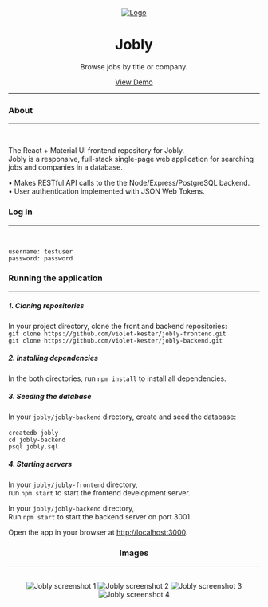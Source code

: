 <!-- header -->

<div align='center'>
  <a href='https://violetkester-jobly.surge.sh'>
    <img src='/public/logos/jobly-logo.png' alt='Logo'>
  </a>
  <h1>Jobly</h1>
  <p>
    Browse jobs by title or company.
  </p>
  <p>
    <a href='https://violetkester-jobly.surge.sh' target='_blank'>View Demo</a>
  </p>
</div>

<hr/>

<!-- content -->

<div>
  <h3>About</h3>
  <hr/><br/>
  <p>
    The React + Material UI frontend repository for Jobly.<br/>
    Jobly is a responsive, full-stack single-page web application for searching jobs and companies in a database.<br/>
  </p>
  <p>
    • Makes RESTful API calls to the the Node/Express/PostgreSQL backend.</br>
    • User authentication implemented with JSON Web Tokens.</br>
  </p>
  <h3>Log in</h3>
  <hr/><br/>
  <p>
    <code>username: testuser</code><br />
    <code>password: password</code>
  </p>
  <h3>Running the application</h3>
  <hr/>
  <h5>1. Cloning repositories</h5>
  <p>
    In your project directory, clone the front and backend repositories:<br/>
    <code>git clone https://github.com/violet-kester/jobly-frontend.git</code><br/>
    <code>git clone https://github.com/violet-kester/jobly-backend.git</code>
  </p>
    <h5>2. Installing dependencies</h5>
  <p>
    In the both directories, run <code>npm install</code> to install all dependencies.
  </p>
  <h5>
    3. Seeding the database
  </h5>
  <p>
    In your <code>jobly/jobly-backend</code> directory,
    create and seed the database:<br/><br/>
    <code>createdb jobly</code><br/>
    <code>cd jobly-backend</code><br/>
    <code>psql jobly.sql</code><br/>
  <p>
  <h5>
    4. Starting servers
  </h5>
  <p>
    In your <code>jobly/jobly-frontend</code> directory,</br>
    run <code>npm start</code> to start the frontend development server.
  <p>
  </p>
    In your <code>jobly/jobly-backend</code> directory,</br>
    Run <code>npm start</code> to start the backend server on port 3001.
  </p>
  <p>
    Open the app in your browser at <a href='http://localhost:3000'>http://localhost:3000</a>.
  </p>
</div>

<!-- images  -->

<div align='center'>
  <h3>Images</h3>
  <hr/><br/>
  <div class='images-container'>
    <img src='/public/screenshots/jobly-screenshot-1.jpg' alt='Jobly screenshot 1'>
    <img src='/public/screenshots/jobly-screenshot-2.jpg' alt='Jobly screenshot 2'>
    <img src='/public/screenshots/jobly-screenshot-3.jpg' alt='Jobly screenshot 3'>
    <img src='/public/screenshots/jobly-screenshot-4.jpg' alt='Jobly screenshot 4'>
  </div>
</div>